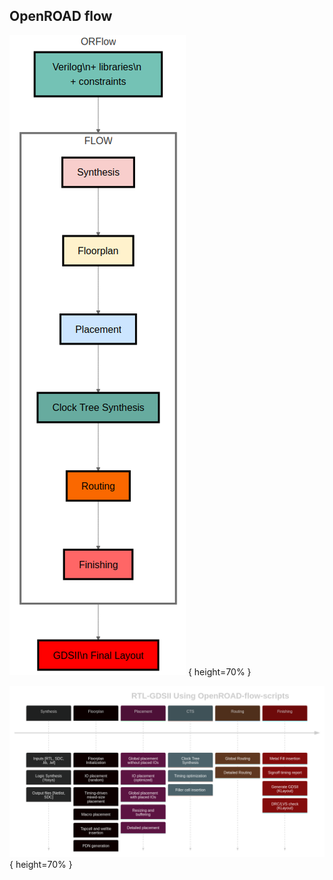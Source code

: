 ## OpenROAD flow

![OpenROAD flow 1](pics_lecture/flow_01.png "OpenROAD flow 1") { height=70% }


![OpenROAD flow 2](pics_lecture/flow_02.png "OpenROAD flow 2") { height=70% }
